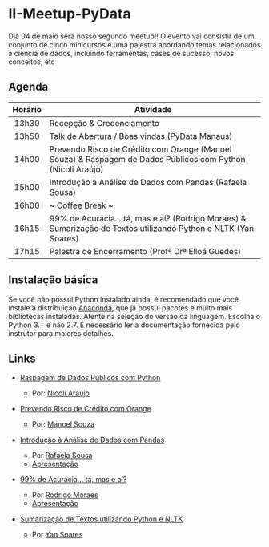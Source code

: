 # II-Meetup-PyData
Dia 04 de maio será nosso segundo meetup!! O evento vai consistir de um conjunto de cinco minicursos e uma palestra abordando temas relacionados a ciência de dados, incluindo ferramentas, cases de sucesso, novos conceitos, etc

## Agenda


| Horário | Atividade                                                                                                       |
|:-------:|-----------------------------------------------------------------------------------------------------------------|
|  13h30  | Recepção & Credenciamento                                                                                       |
|  13h50  | Talk de Abertura / Boas vindas (PyData Manaus)                                                                  |
|  14h00  | Prevendo Risco de Crédito com Orange (Manoel Souza) & Raspagem de Dados Públicos com Python (Nicoli Araújo)     |
|  15h00  | Introdução à Análise de Dados com Pandas (Rafaela Sousa)                                                        |
|  16h00  | ~ Coffee Break ~                                                                                                |
|  16h15  | 99% de Acurácia... tá, mas e aí? (Rodrigo Moraes) & Sumarização de Textos utilizando Python e NLTK (Yan Soares) |
|  17h15  | Palestra de Encerramento (Profª Drª Elloá Guedes)                                                               |


## Instalação básica 

Se você não possui Python instalado ainda, é recomendado que você instale a distribuição [Anaconda](http://anaconda.com/download), que já possui pacotes e muito mais bibliotecas instaladas. Atente na seleção do versão da linguagem. Escolha o Python 3.+ e não 2.7. É necessário ler a documentação fornecida pelo instrutor para maiores detalhes. 

## Links

* [Raspagem de Dados Públicos com Python](https://github.com/pyladiesmanaus/raspagem-sefaz) 
  - Por: [Nicoli Araújo](https://www.linkedin.com/in/nicoli-a77545ab/)
  
* [Prevendo Risco de Crédito com Orange](https://github.com/manoel-victor1602/Predicting-Default-Risk-with-Alteryx/)
  - Por: [Manoel Souza](https://www.linkedin.com/in/manoel-florencio-souza/)
  
* [Introdução à Análise de Dados com Pandas](https://github.com/rafaelaprm/pydata_minicurso_pandas)
  
  - Por [Rafaela Sousa]()
  - [Apresentação](https://github.com/rafaelaprm/pydata_minicurso_pandas/blob/master/Pydata%20-%20An%C3%A1lise%20de%20Dados%20com%20Pandas.pdf)
  
* [99% de Acurácia... tá, mas e aí?](https://github.com/rodrigocmoraes/pydata2019)
  - Por [Rodrigo Moraes](https://www.linkedin.com/in/rodrigocmoraes-05843256/)
  - [Apresentação](https://github.com/RodrigoCMoraes/pydata2019/blob/master/PyData2019.pdf)
  
* [Sumarização de Textos utilizando Python e NLTK](http://bit.ly/2Jbe6gi)
  - Por [Yan Soares](https://www.linkedin.com/in/yrsoares/)
